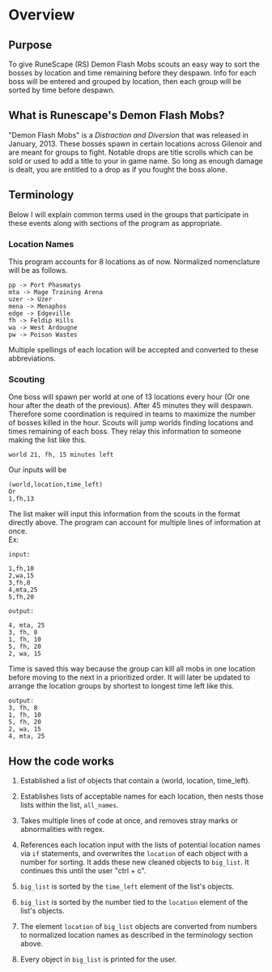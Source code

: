 # Overview

## Purpose

To give RuneScape (RS) Demon Flash Mobs scouts an easy way to sort the bosses by location and time remaining before they despawn.  Info for each boss will be entered and grouped by location, then each group will be sorted by time before despawn.

## What is Runescape's Demon Flash Mobs?
"Demon Flash Mobs" is a *Distraction and Diversion* that was released in January, 2013.  These bosses spawn in certain locations across Gilenoir and are meant for groups to fight.  Notable drops are title scrolls which can be sold or used to add a title to your in game name.  So long as enough damage is dealt, you are entitled to a drop as if you fought the boss alone.

## Terminology

Below I will explain common terms used in the groups that participate in these events along with sections of the program as appropriate.

### Location Names

This program accounts for 8 locations as of now.  Normalized nomenclature will be as follows.

```
pp -> Port Phasmatys
mta -> Mage Training Arena
uzer -> Uzer
mena -> Menaphos
edge -> Edgeville
fh -> Feldip Hills
wa -> West Ardougne
pw -> Poison Wastes
```

Multiple spellings of each location will be accepted and converted to these abbreviations.

### Scouting

One boss will spawn per world at one of 13 locations every hour (Or one hour after the death of the previous).  After 45 minutes they will despawn.  Therefore some coordination is required in teams to maximize the number of bosses killed in the hour.  Scouts will jump worlds finding locations and times remaining of each boss.  They relay this information to someone making the list like this.

```
world 21, fh, 15 minutes left
```

Our inputs will be

```
(world,location,time_left)
Or
1,fh,13
```

The list maker will input this information from the scouts in the format directly above.  The program can account for multiple lines of information at once.  
Ex:

```
input:

1,fh,10
2,wa,15
3,fh,8
4,mta,25
5,fh,20

output:

4, mta, 25
3, fh, 8
1, fh, 10
5, fh, 20
2, wa, 15
```

Time is saved this way because the group can kill all mobs in one location before moving to the next in a prioritized order.  It will later be updated to arrange the location groups by shortest to longest time left like this.

```
output:
3, fh, 8
1, fh, 10
5, fh, 20
2, wa, 15
4, mta, 25
```

## How the code works

1. Established a list of objects that contain a (world, location, time_left).

2. Establishes lists of acceptable names for each location, then nests those lists within the list, `all_names`.

3. Takes multiple lines of code at once, and removes stray marks or abnormalities with regex.

4. References each location input with the lists of potential location names via `if` statements, and overwrites the `location` of each object with a number for sorting.  It adds these new cleaned objects to `big_list`.  It continues this until the user "ctrl + c".

5. `big_list` is sorted by the `time_left` element of the list's objects.

6. `big_list` is sorted by the number tied to the `location` element of the list's objects.

7. The element `location` of `big_list` objects are converted from numbers to normalized location names as described in the terminology section above.

8. Every object in `big_list` is printed for the user.
